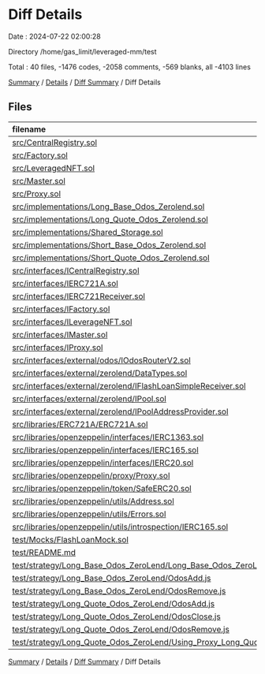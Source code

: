 # Diff Details

Date : 2024-07-22 02:00:28

Directory /home/gas_limit/leveraged-mm/test

Total : 40 files,  -1476 codes, -2058 comments, -569 blanks, all -4103 lines

[Summary](results.md) / [Details](details.md) / [Diff Summary](diff.md) / Diff Details

## Files
| filename | language | code | comment | blank | total |
| :--- | :--- | ---: | ---: | ---: | ---: |
| [src/CentralRegistry.sol](/src/CentralRegistry.sol) | solidity | -24 | -19 | -12 | -55 |
| [src/Factory.sol](/src/Factory.sol) | solidity | -28 | -17 | -14 | -59 |
| [src/LeveragedNFT.sol](/src/LeveragedNFT.sol) | solidity | -20 | -14 | -10 | -44 |
| [src/Master.sol](/src/Master.sol) | solidity | -95 | -40 | -35 | -170 |
| [src/Proxy.sol](/src/Proxy.sol) | solidity | -28 | -14 | -12 | -54 |
| [src/implementations/Long_Base_Odos_Zerolend.sol](/src/implementations/Long_Base_Odos_Zerolend.sol) | solidity | -243 | -30 | -117 | -390 |
| [src/implementations/Long_Quote_Odos_Zerolend.sol](/src/implementations/Long_Quote_Odos_Zerolend.sol) | solidity | -251 | -95 | -103 | -449 |
| [src/implementations/Shared_Storage.sol](/src/implementations/Shared_Storage.sol) | solidity | -8 | -9 | -6 | -23 |
| [src/implementations/Short_Base_Odos_Zerolend.sol](/src/implementations/Short_Base_Odos_Zerolend.sol) | solidity | -5 | -2 | -1 | -8 |
| [src/implementations/Short_Quote_Odos_Zerolend.sol](/src/implementations/Short_Quote_Odos_Zerolend.sol) | solidity | -5 | -2 | -1 | -8 |
| [src/interfaces/ICentralRegistry.sol](/src/interfaces/ICentralRegistry.sol) | solidity | -20 | -1 | -9 | -30 |
| [src/interfaces/IERC721A.sol](/src/interfaces/IERC721A.sol) | solidity | -58 | -205 | -44 | -307 |
| [src/interfaces/IERC721Receiver.sol](/src/interfaces/IERC721Receiver.sol) | solidity | -9 | -17 | -2 | -28 |
| [src/interfaces/IFactory.sol](/src/interfaces/IFactory.sol) | solidity | -4 | -1 | -1 | -6 |
| [src/interfaces/ILeverageNFT.sol](/src/interfaces/ILeverageNFT.sol) | solidity | -5 | -1 | -4 | -10 |
| [src/interfaces/IMaster.sol](/src/interfaces/IMaster.sol) | solidity | -25 | -1 | -9 | -35 |
| [src/interfaces/IProxy.sol](/src/interfaces/IProxy.sol) | solidity | -20 | -1 | -6 | -27 |
| [src/interfaces/external/odos/IOdosRouterV2.sol](/src/interfaces/external/odos/IOdosRouterV2.sol) | solidity | -36 | -1 | -6 | -43 |
| [src/interfaces/external/zerolend/DataTypes.sol](/src/interfaces/external/zerolend/DataTypes.sol) | solidity | -200 | -43 | -22 | -265 |
| [src/interfaces/external/zerolend/IFlashLoanSimpleReceiver.sol](/src/interfaces/external/zerolend/IFlashLoanSimpleReceiver.sol) | solidity | -14 | -18 | -4 | -36 |
| [src/interfaces/external/zerolend/IPool.sol](/src/interfaces/external/zerolend/IPool.sol) | solidity | -214 | -462 | -61 | -737 |
| [src/interfaces/external/zerolend/IPoolAddressProvider.sol](/src/interfaces/external/zerolend/IPoolAddressProvider.sol) | solidity | -42 | -155 | -30 | -227 |
| [src/libraries/ERC721A/ERC721A.sol](/src/libraries/ERC721A/ERC721A.sol) | solidity | -539 | -618 | -157 | -1,314 |
| [src/libraries/openzeppelin/interfaces/IERC1363.sol](/src/libraries/openzeppelin/interfaces/IERC1363.sol) | solidity | -11 | -66 | -9 | -86 |
| [src/libraries/openzeppelin/interfaces/IERC165.sol](/src/libraries/openzeppelin/interfaces/IERC165.sol) | solidity | -2 | -2 | -2 | -6 |
| [src/libraries/openzeppelin/interfaces/IERC20.sol](/src/libraries/openzeppelin/interfaces/IERC20.sol) | solidity | -12 | -59 | -10 | -81 |
| [src/libraries/openzeppelin/proxy/Proxy.sol](/src/libraries/openzeppelin/proxy/Proxy.sol) | solidity | -24 | -37 | -8 | -69 |
| [src/libraries/openzeppelin/token/SafeERC20.sol](/src/libraries/openzeppelin/token/SafeERC20.sol) | solidity | -89 | -80 | -16 | -185 |
| [src/libraries/openzeppelin/utils/Address.sol](/src/libraries/openzeppelin/utils/Address.sol) | solidity | -63 | -76 | -12 | -151 |
| [src/libraries/openzeppelin/utils/Errors.sol](/src/libraries/openzeppelin/utils/Errors.sol) | solidity | -6 | -16 | -4 | -26 |
| [src/libraries/openzeppelin/utils/introspection/IERC165.sol](/src/libraries/openzeppelin/utils/introspection/IERC165.sol) | solidity | -4 | -19 | -2 | -25 |
| [test/Mocks/FlashLoanMock.sol](/test/Mocks/FlashLoanMock.sol) | solidity | 25 | 1 | 13 | 39 |
| [test/README.md](/test/README.md) | Markdown | 5 | 0 | 4 | 9 |
| [test/strategy/Long_Base_Odos_ZeroLend/Long_Base_Odos_ZeroLend_Test.t.sol](/test/strategy/Long_Base_Odos_ZeroLend/Long_Base_Odos_ZeroLend_Test.t.sol) | solidity | 70 | 32 | 47 | 149 |
| [test/strategy/Long_Base_Odos_ZeroLend/OdosAdd.js](/test/strategy/Long_Base_Odos_ZeroLend/OdosAdd.js) | JavaScript | 85 | 5 | 8 | 98 |
| [test/strategy/Long_Base_Odos_ZeroLend/OdosRemove.js](/test/strategy/Long_Base_Odos_ZeroLend/OdosRemove.js) | JavaScript | 85 | 6 | 8 | 99 |
| [test/strategy/Long_Quote_Odos_ZeroLend/OdosAdd.js](/test/strategy/Long_Quote_Odos_ZeroLend/OdosAdd.js) | JavaScript | 85 | 5 | 8 | 98 |
| [test/strategy/Long_Quote_Odos_ZeroLend/OdosClose.js](/test/strategy/Long_Quote_Odos_ZeroLend/OdosClose.js) | JavaScript | 85 | 5 | 8 | 98 |
| [test/strategy/Long_Quote_Odos_ZeroLend/OdosRemove.js](/test/strategy/Long_Quote_Odos_ZeroLend/OdosRemove.js) | JavaScript | 85 | 5 | 8 | 98 |
| [test/strategy/Long_Quote_Odos_ZeroLend/Using_Proxy_Long_Quote_Odos_ZeroLend_Test.t.sol](/test/strategy/Long_Quote_Odos_ZeroLend/Using_Proxy_Long_Quote_Odos_ZeroLend_Test.t.sol) | solidity | 103 | 4 | 56 | 163 |

[Summary](results.md) / [Details](details.md) / [Diff Summary](diff.md) / Diff Details